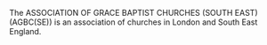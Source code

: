 The ASSOCIATION OF GRACE BAPTIST CHURCHES (SOUTH EAST) (AGBC(SE)) is an association of churches in London and South East England.
